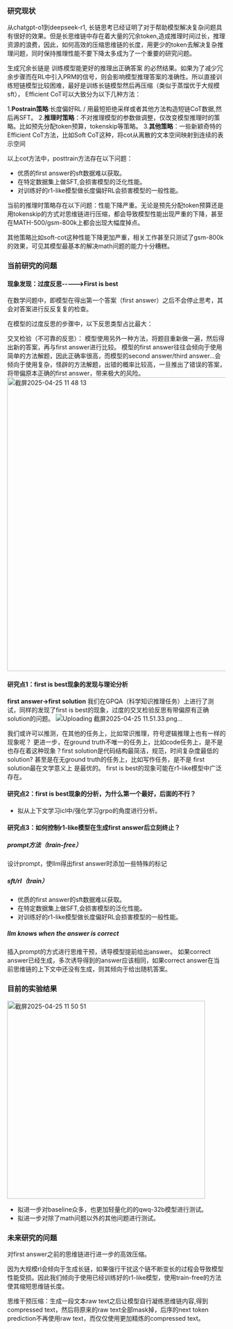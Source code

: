 ### 研究现状
从chatgpt-o1到deepseek-r1, 长链思考已经证明了对于帮助模型解决复杂问题具有很好的效果。但是长思维链中存在着大量的冗余token,造成推理时间过长，推理资源的浪费，因此，如何高效的压缩思维链的长度，用更少的token去解决复杂推理问题，同时保持推理性能不要下降太多成为了一个重要的研究问题。

生成冗余长链是 训练模型能更好的推理出正确答案 的必然结果。如果为了减少冗余步骤而在RL中引入PRM的信号，则会影响模型推理答案的准确性。所以直接训练短链模型比较困难，最好是训练长链模型然后再压缩（类似于蒸馏优于大规模sft）， Efficient CoT可以大致分为以下几种方法：

1.**Postrain策略**:长度偏好RL / 用最短拒绝采样或者其他方法构造短链CoT数据,然后再SFT。
2.**推理时策略**：不对推理模型的参数做调整，仅改变模型推理时的策略。比如预先分配token预算，tokenskip等策略。
3.**其他策略**：一些新颖奇特的Efficient CoT方法，比如Soft CoT这种，将cot从离散的文本空间映射到连续的表示空间

以上cot方法中，posttrain方法存在以下问题：
- 优质的first answer的sft数据难以获取。
- 在特定数据集上做SFT,会损害模型的泛化性能。
- 对训练好的r1-like模型做长度偏好RL会损害模型的一般性能。

当前的推理时策略存在以下问题：性能下降严重。无论是预先分配token预算还是用tokenskip的方式对思维链进行压缩，都会导致模型性能出现严重的下降，甚至在MATH-500/gsm-800k上都会出现大幅度掉点。

其他策略比如soft-cot这种性能下降更加严重，相关工作甚至只测试了gsm-800k的效果，可见其模型最基本的解决math问题的能力十分糟糕。

### 当前研究的问题
#### 现象发现：过度反思----->First is best
在数学问题中，即模型在得出第一个答案（first answer）之后不会停止思考，其会对答案进行反反复复的检查。

在模型的过度反思的步骤中，以下反思类型占比最大：

交叉检验（不可靠的反思）：
模型使用另外一种方法，将题目重新做一遍，然后得出新的答案，再与first answer进行比较。
模型的first answer往往会倾向于使用简单的方法解题，因此正确率很高，而模型的second answer/third answer...会倾向于使用复杂，怪辟的方法解题，出错的概率比较高，一旦推出了错误的答案，将带偏原本正确的first answer，带来极大的风险。
<img width="677" alt="截屏2025-04-25 11 48 13" src="https://github.com/user-attachments/assets/5a5ee60e-5b00-488c-8d34-369e4f066ee3" />

#### 研究点1：first is best现象的发现与理论分析
**first answer->first solution**
我们在GPQA（科学知识推理任务）上进行了测试，同样的发现了first is best的现象，过度的交叉检验反思有带偏原有正确solution的问题。
![Uploading 截屏2025-04-25 11.51.33.png…]()


我们或许可以推测，在其他的任务上，比如常识推理，符号逻辑推理上也有一样的现象呢？
更进一步，在ground truth不唯一的任务上，比如code任务上，是不是也存在着这种现象？first solution是代码结构最简洁，规范，时间复杂度最低的solution?
甚至是在无ground truth的任务上，比如写作任务，是不是 first solution最在文学意义上 是最优的。
first is best的现象可能在r1-like模型中广泛存在。
#### 研究点2：first is best现象的分析，为什么第一个最好，后面的不行？
- 拟从上下文学习icl中/强化学习grpo的角度进行分析。
#### 研究点3：如何控制r1-like模型在生成first answer后立刻终止？
##### prompt方法（train-free）
设计prompt，使llm得出first answer时添加一些特殊的标记
##### sft/rl（train）
- 优质的first answer的sft数据难以获取。
- 在特定数据集上做SFT,会损害模型的泛化性能。
- 对训练好的r1-like模型做长度偏好RL会损害模型的一般性能。
##### llm knows when the answer is correct
插入prompt的方式进行思维干预，诱导模型提前给出answer。
如果correct answer已经生成，多次诱导得到的answer应该相同，如果correct answer在当前思维链的上下文中还没有生成，则其倾向于给出随机答案。

### 目前的实验结果
<img width="456" alt="截屏2025-04-25 11 50 51" src="https://github.com/user-attachments/assets/76f79519-2be6-4091-aaec-c6ff25d430d7" />


- 拟进一步对baseline众多，也更加轻量化的的qwq-32b模型进行测试。
- 拟进一步对除了math问题以外的其他问题进行测试。
### 未来研究的问题
对first answer之前的思维链进行进一步的高效压缩。

因为大规模rl会倾向于生成长链，如果强行干扰这个链不断变长的过程会导致模型性能受损。因此我们倾向于使用已经训练好的r1-like模型，使用train-free的方法使其缩短思维链长度。

思维干预压缩：生成一段文本raw text之后让模型自行凝练思维链内容,得到compressed text，然后将原来的raw text全部mask掉，后序的next token prediction不再使用raw text，而仅仅使用更加精炼的compressed text。

